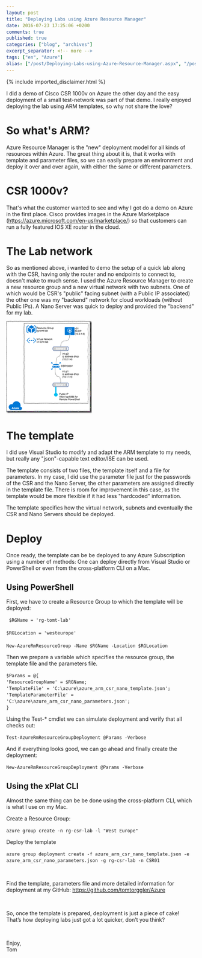 ```yaml
---
layout: post
title: "Deploying Labs using Azure Resource Manager"
date: 2016-07-23 17:25:06 +0200
comments: true
published: true
categories: ["blog", "archives"]
excerpt_separator: <!-- more -->
tags: ["en", "Azure"]
alias: ["/post/Deploying-Labs-using-Azure-Resource-Manager.aspx", "/post/deploying-labs-using-azure-resource-manager.aspx"]
---
```

{% include imported_disclaimer.html %}
<p>I did a demo of Cisco CSR 1000v on Azure the other day and the easy deployment of a small test-network was part of that demo. I really enjoyed deploying the lab using ARM templates, so why not share the love? <!-- more --> <h1>So what's ARM?</h1> <p>Azure Resource Manager is the "new" deployment model for all kinds of resources within Azure. The great thing about it is, that it works with template and parameter files, so we can easily prepare an environment and deploy it over and over again, with either the same or different parameters. <h1>CSR 1000v? </h1> <p>That's what the customer wanted to see and why I got do a demo on Azure in the first place. Cisco provides images in the Azure Marketplace (<a href="https://azure.microsoft.com/en-us/marketplace/">https://azure.microsoft.com/en-us/marketplace/</a>) so that customers can run a fully featured IOS XE router in the cloud. <h1>The Lab network</h1> <p>So as mentioned above, i wanted to demo the setup of a quick lab along with the CSR, having only the router and no endpoints to connect to, doesn't make to much sense. I used the Azure Resource Manager to create a new resource group and a new virtual network with two subnets. One of which would be CSR's "public" facing subnet (with a Public IP associated) the other one was my "backend" network for cloud workloads (without Public IPs). A Nano Server was quick to deploy and provided the "backend" for my lab. <p><a href="/assets/image_743.png"><img title="image" style="border-top: 0px; border-right: 0px; background-image: none; border-bottom: 0px; padding-top: 0px; padding-left: 0px; border-left: 0px; margin: 0px; display: inline; padding-right: 0px" border="0" alt="image" src="/assets/image_thumb_741.png" width="228" height="244"></a> <h1>The template</h1> <p>I did use Visual Studio to modify and adapt the ARM template to my needs, but really any "json"-capable text editor/ISE can be used.  <p>The template consists of two files, the template itself and a file for parameters. In my case, I did use the parameter file just for the passwords of the CSR and the Nano Server, the other parameters are assigned directly in the template file. There is room for improvement in this case, as the template would be more flexible if it had less "hardcoded" information.  <p>The template specifies how the virtual network, subnets and eventually the CSR and Nano Servers should be deployed. <h1>Deploy</h1> <p>Once ready, the template can be be deployed to any Azure Subscription using a number of methods: One can deploy directly from Visual Studio or PowerShell or even from the cross-platform CLI on a Mac. <h2>Using PowerShell</h2> <p>First, we have to create a Resource Group to which the template will be deployed:</p> 
<p> <code> $RGName = 'rg-tomt-lab' 
<br>$RGLocation = 'westeurope'
<br>New-AzureRmResourceGroup -Name $RGName -Location $RGLocation </code> </p>
<p>Then we prepare a variable which specifies the resource group, the template file and the parameters file. 

<p><code>$Params = @{ <br>'ResourceGroupName' = $RGName; <br>'TemplateFile' = 'C:\azure\azure_arm_csr_nano_template.json'; <br>'TemplateParameterFile' = 'C:\azure\azure_arm_csr_nano_parameters.json'; <br>} </code></p> <p>Using the Test-* cmdlet we can simulate deployment and verify that all checks out: <p><code>Test-AzureRmResourceGroupDeployment @Params -Verbose</code></p> 

<p>And if everything looks good, we can go ahead and finally create the deployment: <p><code>New-AzureRmResourceGroupDeployment @Params -Verbose</code></p> <h2>Using the xPlat CLI</h2> <p>Almost the same thing can be be done using the cross-platform CLI, which is what I use on my Mac.</p> <p>Create a Resource Group:</p> <p><code>azure group create -n rg-csr-lab -l "West Europe"</code></p> <p>Deploy the template <p><code>azure group deployment create -f azure_arm_csr_nano_template.json -e azure_arm_csr_nano_parameters.json -g rg-csr-lab -n CSR01</code></p> <p>&nbsp; <p>Find the template, parameters file and more detailed information for deployment at my GitHub: <a href="https://github.com/tomtorggler/Azure">https://github.com/tomtorggler/Azure</a> <p>&nbsp; <p>So, once the template is prepared, deployment is just a piece of cake! That’s how deploying labs just got a lot quicker, don’t you think? <p>&nbsp; <p>Enjoy,<br>Tom</p>
